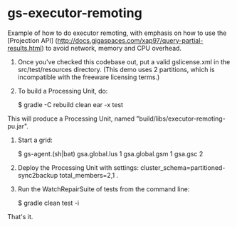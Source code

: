 gs-executor-remoting
====================

Example of how to do executor remoting, with emphasis on how to use the [Projection API]
(http://docs.gigaspaces.com/xap97/query-partial-results.html) to avoid network, memory and CPU overhead.

1. Once you've checked this codebase out, put a valid gslicense.xml in the src/test/resources directory. 
(This demo uses 2 partitions, which is incompatible with the freeware licensing terms.)

1. To build a Processing Unit, do:

	$ gradle -C rebuild clean ear -x test

This will produce a Processing Unit, named "build/libs/executor-remoting-pu.jar".

1. Start a grid:

    $ gs-agent.(sh|bat)  gsa.global.lus 1 gsa.global.gsm 1 gsa.gsc 2
    
1. Deploy the Processing Unit with settings: cluster_schema=partitioned-sync2backup total_members=2,1 .

1. Run the WatchRepairSuite of tests from the command line: 

    $ gradle clean test -i
    
That's it.